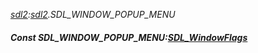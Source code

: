 _[sdl2](../../modules/sdl2/sdl2-module.md):[sdl2](../../modules/sdl2/sdl2-module.md).SDL\_WINDOW\_POPUP\_MENU_
##### Const SDL\_WINDOW\_POPUP\_MENU:[SDL_WindowFlags](../../modules/sdl2/sdl2-sdl_windowflags.md)
